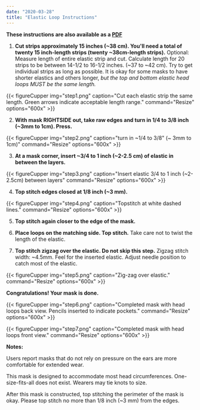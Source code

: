 ```yaml
---
date: "2020-03-28"
title: "Elastic Loop Instructions"
---
```

**These instructions are also available as a [PDF](https://github.com/alohamask/design/raw/master/resources/head_loop_instructions.pdf)**
1. **Cut strips approximately 15 inches (~38 cm). You'll need a total of twenty 15 inch-length strips (twenty ~38cm-length strips).** Optional: Measure length of entire elastic strip and cut. Calculate length for 20 strips to be between 14-1/2 to 16-1/2 inches. (~37 to ~42 cm). Try to get individual strips as long as possible. It is okay for some masks to have shorter elastics and others longer, _but the top and bottom elastic head loops MUST be the same length._
 
{{< figureCupper
img="step1.png" 
caption="Cut each elastic strip the same length. Green arrows indicate acceptable length range." 
command="Resize" 
options="600x" >}}

2. **With mask RIGHTSIDE out, take raw edges and turn in 1/4 to 3/8 inch (~3mm to 1cm). Press.**

{{< figureCupper
img="step2.png" 
caption="turn in ~1/4 to 3/8\" (~ 3mm to 1cm)" 
command="Resize" 
options="600x" >}}

3. **At a mask corner, insert ~3/4 to 1 inch (~2-2.5 cm) of elastic in between the layers.**

{{< figureCupper
img="step3.png" 
caption="Insert elastic 3/4 to 1 inch (~2-2.5cm) between layers" 
command="Resize" 
options="600x" >}}

4. **Top stitch edges closed at 1/8 inch (~3 mm).**

{{< figureCupper
img="step4.png" 
caption="Topstitch at white dashed lines." 
command="Resize" 
options="600x" >}}

5. **Top stitch again closer to the edge of the mask.**

6. **Place loops on the matching side. Top stitch.** Take care not to twist the length of the elastic.

7. **Top stitch zigzag over the elastic. Do not skip this step.** Zigzag stitch width: ~4.5mm. Feel for the inserted elastic. Adjust needle position to catch most of the elastic.

{{< figureCupper
img="step5.png" 
caption="Zig-zag over elastic." 
command="Resize" 
options="600x" >}}


**Congratulations! Your mask is done.**

{{< figureCupper
img="step6.png" 
caption="Completed mask with head loops back view. Pencils inserted to indicate pockets." 
command="Resize" 
options="600x" >}}

{{< figureCupper
img="step7.png" 
caption="Completed mask with head loops front view." 
command="Resize" 
options="600x" >}}

**Notes:**

Users report masks that do not rely on pressure on the ears are more
comfortable for extended wear.

This mask is designed to accommodate most head circumferences.
One-size-fits-all does not exist. Wearers may tie knots to size.

After this mask is constructed, top stitching the perimeter of the mask
is okay. Please top stitch no more than 1/8 inch (~3 mm) from the
edges.
